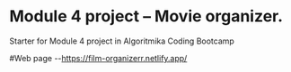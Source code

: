 # Module 4 project – Movie organizer.

Starter for Module 4 project in Algoritmika Coding Bootcamp

#Web page
--https://film-organizerr.netlify.app/
